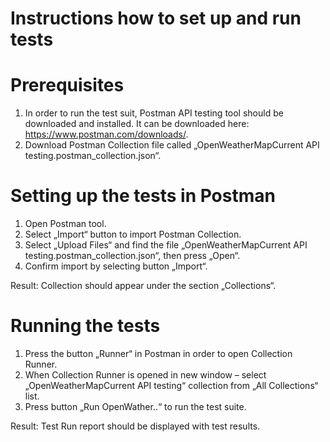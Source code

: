 # Instructions how to set up and run tests

# Prerequisites

1. In order to run the test suit, Postman API testing tool should be downloaded and installed.
It can be downloaded here: https://www.postman.com/downloads/.
2. Download Postman Collection file called „OpenWeatherMapCurrent API testing.postman_collection.json“.

# Setting up the tests in Postman
1. Open Postman tool.
2. Select „Import“ button to import Postman Collection.
3. Select „Upload Files“ and find the file „OpenWeatherMapCurrent API testing.postman_collection.json“, then press „Open“.
4. Confirm import by selecting button „Import“.

Result: Collection should appear under the section „Collections“.

# Running the tests
1. Press the button „Runner“ in Postman in order to open Collection Runner.
2. When Collection Runner is opened in new window – select „OpenWeatherMapCurrent API testing“ collection from „All Collections“ list.
3. Press button „Run OpenWather..“ to run the test suite.

Result: Test Run report should be displayed with test results.
